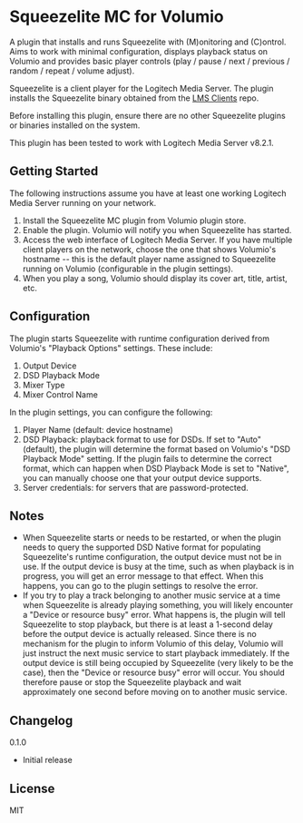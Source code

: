 # Squeezelite MC for Volumio

A plugin that installs and runs Squeezelite with (M)onitoring and (C)ontrol. Aims to work with minimal configuration, displays playback status on Volumio and provides basic player controls (play / pause / next / previous / random / repeat / volume adjust).

Squeezelite is a client player for the Logitech Media Server. The plugin installs the Squeezelite binary obtained from the [LMS Clients](https://sourceforge.net/projects/lmsclients/) repo.

Before installing this plugin, ensure there are no other Squeezelite plugins or binaries installed on the system.

This plugin has been tested to work with Logitech Media Server v8.2.1.

## Getting Started

The following instructions assume you have at least one working Logitech Media Server running on your network.

1. Install the Squeezelite MC plugin from Volumio plugin store.
2. Enable the plugin. Volumio will notify you when Squeezelite has started.
3. Access the web interface of Logitech Media Server. If you have multiple client players on the network, choose the one that shows Volumio's hostname -- this is the default player name assigned to Squeezelite running on Volumio (configurable in the plugin settings).
4. When you play a song, Volumio should display its cover art, title, artist, etc.

## Configuration

The plugin starts Squeezelite with runtime configuration derived from Volumio's "Playback Options" settings. These include:

1. Output Device
2. DSD Playback Mode
3. Mixer Type
4. Mixer Control Name

In the plugin settings, you can configure the following:

1. Player Name (default: device hostname)
2. DSD Playback: playback format to use for DSDs. If set to "Auto" (default), the plugin will determine the format based on Volumio's "DSD Playback Mode" setting. If the plugin fails to determine the correct format, which can happen when DSD Playback Mode is set to "Native", you can manually choose one that your output device supports.
3. Server credentials: for servers that are password-protected.

## Notes

- When Squeezelite starts or needs to be restarted, or when the plugin needs to query the supported DSD Native format for populating Squeezelite's runtime configuration, the output device must not be in use. If the output device is busy at the time, such as when playback is in progress, you will get an error message to that effect. When this happens, you can go to the plugin settings to resolve the error.
- If you try to play a track belonging to another music service at a time when Squeezelite is already playing something, you will likely encounter a "Device or resource busy" error. What happens is, the plugin will tell Squeezelite to stop playback, but there is at least a 1-second delay before the output device is actually released. Since there is no mechanism for the plugin to inform Volumio of this delay, Volumio will just instruct the next music service to start playback immediately. If the output device is still being occupied by Squeezelite (very likely to be the case), then the "Device or resource busy" error will occur. You should therefore pause or stop the Squeezelite playback and wait approximately one second before moving on to another music service.

## Changelog

0.1.0
- Initial release

## License

MIT